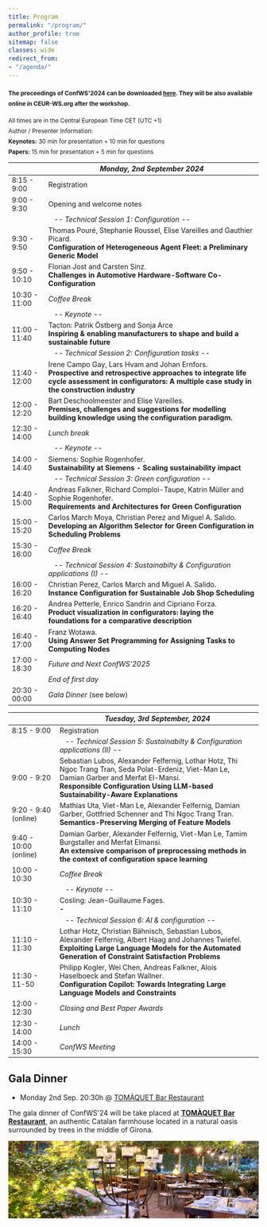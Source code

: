 ```yaml
---
title: Program
permalink: "/program/"
author_profile: true
sitemap: false
classes: wide
redirect_from:
- "/agenda/"
---
```


<sub>**The proceedings of ConfWS'2024 can be downloaded [here](/assets/confws/papers.zip). They will be also available online in CEUR-WS.org after the workshop.**</sub>

<!--
<sub>*There will be an "informal" self-organized meeting/dinner on Tuesday afternoon for those that arrive on Tuesday. For those interested, here are some places we recommend for the meeting (all of them are in Málaga downtown next to the Cathedral): [El Pimpi](https://goo.gl/maps/JiYcUhMmUfqGqxUaA), [Casa Lola](https://goo.gl/maps/tzKWhdu82wrNe1o4A), [Las Merchanas](https://goo.gl/maps/2paBoGtEJ7VCU8Qk7).*</sub>

-->

<sub>All times are in the Central European Time CET (UTC +1)<br>
Author / Presenter Information:<br>
<b>Keynotes:</b> 30 min for presentation + 10 min for questions<br>
<b>Papers:</b> 15 min for presentation + 5 min for questions    </sub>


|                   | *Monday, 2nd September 2024* |
| ------------------|----------------------------------------------------|
| 8:15 - 9:00  | Registration  |
| 9:00 - 9:30  | Opening and welcome notes  |
|   | &nbsp;&nbsp;&nbsp;*-- Technical Session 1: Configuration --*  |
| 9:30 - 9:50      | Thomas Pouré, Stephanie Roussel, Elise Vareilles and Gauthier Picard.<br/>**Configuration of Heterogeneous Agent Fleet: a Preliminary Generic Model** |
| 9:50 - 10:10      | Florian Jost and Carsten Sinz.<br/>**Challenges in Automotive Hardware-Software Co-Configuration** |
| 10:30 - 11:00 | *Coffee Break* |
|  | &nbsp;&nbsp;&nbsp;*-- Keynote --*  |
| 11:00 - 11:40      | Tacton: Patrik Östberg and Sonja Arce<br/>**Inspiring & enabling manufacturers to shape and build a sustainable future** |
|   | &nbsp;&nbsp;&nbsp;*-- Technical Session 2: Configuration tasks --*  |
| 11:40 - 12:00     | Irene Campo Gay, Lars Hvam and Johan Ernfors.<br/>**Prospective and retrospective approaches to integrate life cycle assessment in configurators: A multiple case study in the construction industry** |
| 12:00 - 12:20     | Bart Deschoolmeester and Elise Vareilles.<br/>**Premises, challenges and suggestions for modelling building knowledge using the configuration paradigm.** |
| 12:30 - 14:00 | *Lunch break* |
|  | &nbsp;&nbsp;&nbsp;*-- Keynote --*  |
| 14:00 - 14:40      | Siemens: Sophie Rogenhofer.<br/>**Sustainability at Siemens - Scaling sustainability impact** |
|  | &nbsp;&nbsp;&nbsp;*-- Technical Session 3: Green configuration --*  |
| 14:40 - 15:00     | Andreas Falkner, Richard Comploi-Taupe, Katrin Müller and Sophie Rogenhofer.<br/>**Requirements and Architectures for Green Configuration** |
| 15:00 - 15:20     | Carlos March Moya, Christian Perez and Miguel A. Salido.<br/>**Developing an Algorithm Selector for Green Configuration in Scheduling Problems** |
| 15:30 - 16:00 | *Coffee Break* |
|  | &nbsp;&nbsp;&nbsp;*-- Technical Session 4: Sustainabilty & Configuration applications (I) --*  |
| 16:00 - 16:20      | Christian Perez, Carlos March and Miguel A. Salido.<br/>**Instance Configuration for Sustainable Job Shop Scheduling** |
| 16:20 - 16:40      | Andrea Petterle, Enrico Sandrin and Cipriano Forza.<br/>**Product visualization in configurators: laying the foundations for a comparative description** |
| 16:40 - 17:00      | Franz Wotawa.<br/>**Using Answer Set Programming for Assigning Tasks to Computing Nodes** |
| 17:00 - 18:30 | *Future and Next ConfWS'2025* |
|  | *End of first day* |
| 20:30 - 00:00 | *Gala Dinner* (see below) |


|                   | *Tuesday, 3rd September, 2024* |
| ------------------|----------------------------------------------------|
| 8:15 - 9:00  | Registration  |
| | &nbsp;&nbsp;&nbsp;*-- Technical Session 5: Sustainabilty & Configuration applications (II) --*  |
| 9:00 - 9:20      | 	Sebastian Lubos, Alexander Felfernig, Lothar Hotz, Thi Ngoc Trang Tran, Seda Polat-Erdeniz, Viet-Man Le, Damian Garber and Merfat El-Mansi.<br/>**Responsible Configuration Using LLM-based Sustainability-Aware Explanations** |
| 9:20 - 9:40 (online)     | 	Mathias Uta, Viet-Man Le, Alexander Felfernig, Damian Garber, Gottfried Schenner and Thi Ngoc Trang Tran.<br/>**Semantics-Preserving Merging of Feature Models** |
| 9:40 - 10:00 (online)     | Damian Garber, Alexander Felfernig, Viet-Man Le, Tamim Burgstaller and Merfat Elmansi.<br/>**An extensive comparison of preprocessing methods in the context of configuration space learning** |
| 10:00 - 10:30 | *Coffee Break* |
|  | &nbsp;&nbsp;&nbsp;*-- Keynote --*  |
| 10:30 - 11:10      | Cosling: Jean-Guillaume Fages.<br/>**-** |
|  | &nbsp;&nbsp;&nbsp;*-- Technical Session 6: AI & configuration --*  |
| 11:10 - 11:30      | Lothar Hotz, Christian Bähnisch, Sebastian Lubos, Alexander Felfernig, Albert Haag and Johannes Twiefel.<br/>**Exploiting Large Language Models for the Automated Generation of Constraint Satisfaction Problems** |
| 11:30 - 11-50      | Philipp Kogler, Wei Chen, Andreas Falkner, Alois Haselboeck and Stefan Wallner.<br/>**Configuration Copilot: Towards Integrating Large Language Models and Constraints** |
| 12:00 - 12:30 | *Closing and Best Paper Awards* |
| 12:30 - 14:00 | *Lunch* |
| 14:00 - 15:30 | *ConfWS Meeting* |


## Gala Dinner
- Monday 2nd Sep. 20:30h @ [TOMÀQUET Bar Restaurant](https://www.restauranttomaquet.com/)
  
The gala dinner of ConfWS'24 will be take placed at **[TOMÀQUET Bar Restaurant](https://maps.app.goo.gl/3co9AkXTwA7VhzBr8)**, an authentic Catalan farmhouse located in a natural oasis surrounded by trees in the middle of Girona.

![TOMÀQUET Bar Restaurant](/assets/confws/social_dinner.jpg "TOMÀQUET Bar Restaurant")

<!--
To arrive to the restaurant, the best option is **by bus - Line 11 -** which takes you directly from the conference venue or from the downtown. From the conference venue (E.T.S. Ingeniería Informática) take the bus at the initial stop *Louis Pasteur* with direction *El Palo (P. Virginia)*. Coming from Málaga downtown you can take it at the *Alameda Avenue* direction *El Palo (P. Virginia)*.
Leave the bus at the *Bolivia - Baños del Carmen* stop which is in front of the restaurant.

To come back to Málaga downtown, the available buses depend on the finish hour of the dinner. However, the line *N1* is available during all night. Another option is to take a walk throught the promenade (50 min.). -->

